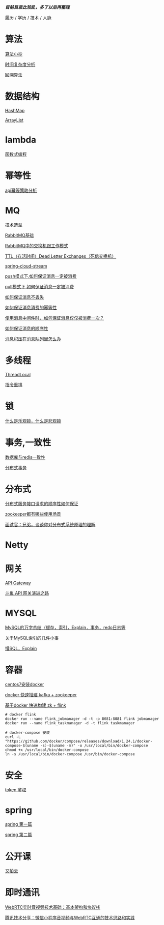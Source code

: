 ***目前目录比较乱，多了以后再整理***

履历 / 学历 / 技术 / 人脉

# 算法

[算法小抄](https://labuladong.gitbook.io/algo/)   

[时间复杂度分析](https://www.jianshu.com/p/31688b6b3220)

[回溯算法](https://mp.weixin.qq.com/s/0EQx5AkybSi1xtpZCM2fuQ)

# 数据结构	

[HashMap](https://blog.csdn.net/zhengwangzw/article/details/104889549?depth_1-utm_source=distribute.pc_category.none-task&request_id=&utm_source=distribute.pc_category.none-task)

[ArrayList](https://blog.csdn.net/sinat_33921105/article/details/103773539)

# lambda

[函数式编程](https://blog.csdn.net/qq_41907991/article/details/101787916)

# 幂等性	

[api幂等策略分析](https://www.cnblogs.com/geyifan/p/6128425.html)		

# MQ	

[技术选型](https://www.jianshu.com/p/fdd94be6037a)

[RabbitMQ基础](https://blog.csdn.net/qq_41907991/article/details/89050473)

[RabbitMQ中的交换机跟工作模式](https://blog.csdn.net/qq_41907991/article/details/89062776)

[TTL（存活时间）Dead Letter Exchanges（死信交换机）](https://blog.csdn.net/qq_41907991/article/details/89072519)

[spring-cloud-stream](https://blog.csdn.net/qq_32734365/article/details/81413218)

[push模式下,如何保证消息一定被消费](https://www.cnblogs.com/zjg-gwx/p/10868264.html)	

[pull模式下,如何保证消息一定被消费]()		

[如何保证消息不丢失]()

[如何保证消息消费的幂等性]()		

[使用消息中间件时，如何保证消息仅仅被消费一次？](https://www.toutiao.com/i6803224493616529927/)		

[如何保证消息的顺序性](https://www.jianshu.com/p/02fdcb9e8784)

[消息积压在消息队列里怎么办](https://www.jianshu.com/p/07b2169bef49)

# 多线程

[ThreadLocal](https://blog.csdn.net/sinat_33921105/article/details/103295070)

[指令重排]()

# 锁

[什么是乐观锁，什么是悲观锁](https://www.jianshu.com/p/d2ac26ca6525)	

# 事务,一致性

[数据库与redis一致性](https://www.jianshu.com/p/798d3b0b980f)

[分布式事务](https://www.jianshu.com/p/60092f498374)

# 分布式

[分布式服务接口请求的顺序性如何保证](https://www.jianshu.com/p/64e3ccee339e)

[zookeeper都有哪些使用场景](https://www.jianshu.com/p/a4d72efd9967)

[面试官：兄弟，谈谈你对分布式系统原理的理解](https://www.toutiao.com/a6817228688178807309)

# Netty

# 网关

[API Gateway](https://www.cnblogs.com/paxlyf/p/11119159.html)

[斗鱼 API 网关演进之路](http://www.upyun.com/opentalk/425.html)

# MYSQL

[MySQL的万字总结（缓存，索引，Explain，事务，redo日志等](https://www.jianshu.com/p/2530d1185778)

[关于MySQL索引的几件小事](https://www.jianshu.com/p/b1eadcad1043)

[慢SQL，Explain](https://www.cnblogs.com/qmfsun/p/4844472.html)

# 容器

[centos7安装docker](https://www.cnblogs.com/yufeng218/p/8370670.html)

[docker 快速搭建 kafka + zookeeper](https://www.jianshu.com/p/ac03f126980e)

[基于docker 快速构建 zk + flink](https://www.cnblogs.com/1ssqq1lxr/p/10417005.html)
```
# docker flink
docker run --name flink_jobmanager -d -t -p 8081:8081 flink jobmanager
docker run --name flink_taskmanager -d -t flink taskmanager

# docker-compose 安装
curl -L "https://github.com/docker/compose/releases/download/1.24.1/docker-compose-$(uname -s)-$(uname -m)" -o /usr/local/bin/docker-compose
chmod +x /usr/local/bin/docker-compose
ln -s /usr/local/bin/docker-compose /usr/bin/docker-compose
```

# 安全

[token 鉴权](https://www.cnblogs.com/fujingtao5470/p/11573528.html)

# spring

[spring 第一篇](https://blog.csdn.net/weixin_43737917/article/details/105213582)

[spring 第二篇](https://blog.csdn.net/weixin_43737917/article/details/105222054)

# 公开课

[又拍云](https://www.upyun.com/opentalk)

# 即时通讯

[WebRTC实时音视频技术基础：基本架构和协议栈](http://www.52im.net/thread-442-1-1.html)

[腾讯技术分享：微信小程序音视频与WebRTC互通的技术思路和实践](http://www.52im.net/thread-1988-1-1.html)